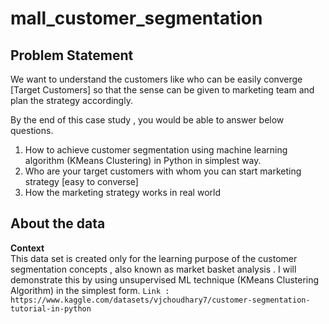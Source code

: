 # mall_customer_segmentation

## Problem Statement
We want to understand the customers like who can be easily converge [Target Customers] so that the sense can be given to marketing team and plan the strategy accordingly.

By the end of this case study , you would be able to answer below questions.
1. How to achieve customer segmentation using machine learning algorithm (KMeans Clustering) in Python in simplest way.
2. Who are your target customers with whom you can start marketing strategy [easy to converse]
3. How the marketing strategy works in real world

## About the data
**Context**   
This data set is created only for the learning purpose of the customer segmentation concepts , also known as market basket analysis . I will demonstrate this by using unsupervised ML technique (KMeans Clustering Algorithm) in the simplest form.
`Link : https://www.kaggle.com/datasets/vjchoudhary7/customer-segmentation-tutorial-in-python`